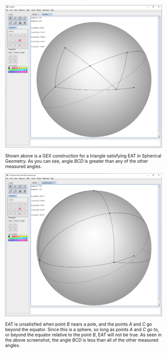 ![](2021-08-06-09-14-46.png)

Shown above is a GEX construction for a triangle satisfying EAT in Spherical Geometry. As you can see, angle $BCD$ is greater than any of the other measured angles.

![](2021-08-06-09-18-23.png)

EAT is unsatisfied when point $B$ nears a pole, and the points $A$ and $C$ go beyond the equator. Since this is a sphere, so long as points $A$ and $C$ go to, or beyond the equator relative to the point $B$, EAT will not be true. As seen in the above screenshot, the angle $BCD$ is less than all of the other measured angles.
